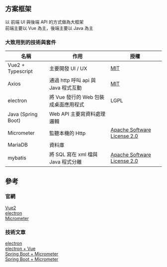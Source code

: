 ## 方案框架

以 前端 UI 與後端 API 的方式做為大框架  
前端主要以 Vue 為主，後端主要以 Java 為主

### 大致用到的技術與套件
| 名稱 | 作用 | 授權 |
|------|------|-------|
| Vue2 + Typescript | 主要開發 UI / UX                                       | [MIT](https://zh.wikipedia.org/zh-tw/MIT%E8%A8%B1%E5%8F%AF%E8%AD%89) |
| Axios                     | 通過 http 呼叫 api 與 Java 程式互動         | [MIT](https://zh.wikipedia.org/zh-tw/MIT%E8%A8%B1%E5%8F%AF%E8%AD%89) |
| electron                 | 將 Vue 發行的 Web 包裝成桌面應用程式 | LGPL |
| Java (Spring Boot) | Web API 主要寫資料處理邏輯                   | |
| Micrometer           | 監聽本機的 Http                                        | [Apache Software License 2.0](https://www.apache.org/licenses/LICENSE-2.0) |
| MariaDB                | 資料庫                                                       | |
| mybatis                 | 將 SQL 寫在 xml 檔與 Java 程式分離         | [Apache Software License 2.0](https://www.apache.org/licenses/LICENSE-2.0) |

## 參考
### 官網
[Vue2](https://v2.vuejs.org/v2/guide/)  
[electron](https://www.electronjs.org/)  
[Micrometer](https://micrometer.io/)

### 技術文章
[electron](https://ithelp.ithome.com.tw/articles/10254357)  
[electron + Vue](https://ithelp.ithome.com.tw/articles/10254290)  
[Spring Boot + Micrometer](https://www.baeldung.com/spring-boot-self-hosted-monitoring)  
[Spring Boot + Micrometer](https://blog.csdn.net/aixiaoyang168/article/details/100866159)

